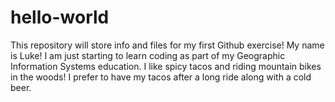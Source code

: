 # hello-world
This repository will store info and files for my first Github exercise!
My name is Luke! I am just starting to learn coding as part of my Geographic Information Systems education. 
I like spicy tacos and riding mountain bikes in the woods! I prefer to have my tacos after a long ride along with a cold beer.
